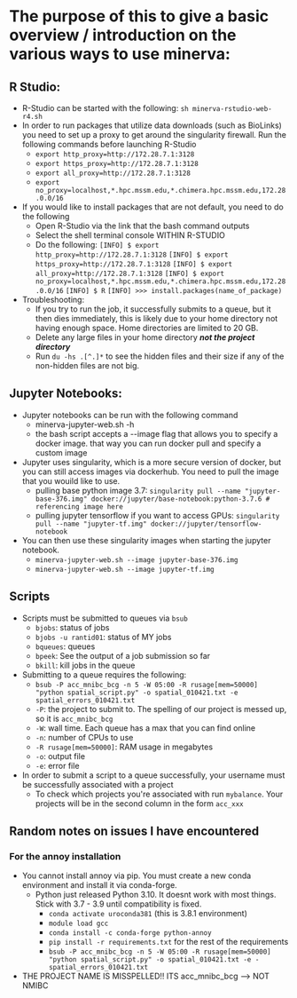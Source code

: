 # The purpose of this to give a basic overview / introduction on the various ways to use minerva:

## R Studio:
- R-Studio can be started with the following: `sh minerva-rstudio-web-r4.sh `
- In order to run packages that utilize data downloads (such as BioLinks) you need to set up a proxy to get around the singularity firewall. Run the following commands before launching R-Studio
  - `export http_proxy=http://172.28.7.1:3128`
  - `export https_proxy=http://172.28.7.1:3128`
  - `export all_proxy=http://172.28.7.1:3128`
  - `export no_proxy=localhost,*.hpc.mssm.edu,*.chimera.hpc.mssm.edu,172.28.0.0/16`
- If you would like to install packages that are not default, you need to do the following
  - Open R-Studio via the link that the bash command outputs 
  - Select the shell terminal console WITHIN R-STUDIO
  - Do the following: 
    `[INFO] $ export http_proxy=http://172.28.7.1:3128`
    `[INFO] $ export https_proxy=http://172.28.7.1:3128`
    `[INFO] $ export all_proxy=http://172.28.7.1:3128`
    `[INFO] $ export no_proxy=localhost,*.hpc.mssm.edu,*.chimera.hpc.mssm.edu,172.28.0.0/16`
    `[INFO] $ R`
    `[INFO] >>> install.packages(name_of_package)`
- Troubleshooting: 
  - If you try to run the job, it successfully submits to a queue, but it then dies immediately, this is likely due to your home directory not having enough space. Home directories are limited to 20 GB. 
  - Delete any large files in your home directory ***not the project directory***
  - Run `du -hs .[^.]*` to see the hidden files and their size if any of the non-hidden files are not big. 

## Jupyter Notebooks:
- Jupyter notebooks can be run with the following command
  - minerva-jupyter-web.sh -h 
  - the bash script accepts a --image flag that allows you to specify a docker image. that way you can run docker pull and specify a custom image
- Jupyter uses singularity, which is a more secure version of docker, but you can still access images via dockerhub. You need to pull the image that you wouild like to use. 
  - pulling base python image 3.7: `singularity pull --name "jupyter-base-376.img" docker://jupyter/base-notebook:python-3.7.6 # referencing image here`
  - pulling jupyter tensorflow if you want to access GPUs: `singularity pull --name "jupyter-tf.img" docker://jupyter/tensorflow-notebook`
- You can then use these singularity images when starting the jupyter notebook. 
  - `minerva-jupyter-web.sh --image jupyter-base-376.img`
  - `minerva-jupyter-web.sh --image jupyter-tf.img`

## Scripts
- Scripts must be submitted to queues via `bsub`
  - `bjobs`: status of jobs
  - `bjobs -u rantid01`: status of MY jobs
  - `bqueues`: queues    
  - `bpeek`: See the output of a job submission so far
  - `bkill`: kill jobs in the queue
- Submitting to a queue requires the following:
  - `bsub -P acc_mnibc_bcg -n 5 -W 05:00 -R rusage[mem=50000] "python spatial_script.py" -o spatial_010421.txt -e spatial_errors_010421.txt`
  - `-P`: the project to submit to. The spelling of our project is messed up, so it is `acc_mnibc_bcg`
  - `-W`: wall time. Each queue has a max that you can find online
  - `-n`: number of CPUs to use
  - `-R rusage[mem=50000]`: RAM usage in megabytes
  - `-o`: output file
  - `-e`: error file
- In order to submit a script to a queue successfully, your username must be successfully associated with a project
  - To check which projects you're associated with run `mybalance`. Your projects will be in the second column in the form `acc_xxx`

## Random notes on issues I have encountered
### For the annoy installation
- You cannot install annoy via pip. You must create a new conda environment and install it via conda-forge. 
  - Python just released Python 3.10. It doesnt work with most things. Stick with 3.7 - 3.9 until compatibility is fixed. 
    - `conda activate uroconda381` (this is 3.8.1 environment)
    - `module load gcc `
    - `conda install -c conda-forge python-annoy`
    - `pip install -r requirements.txt` for the rest of the requirements
    - `bsub -P acc_mnibc_bcg -n 5 -W 05:00 -R rusage[mem=50000] "python spatial_script.py" -o spatial_010421.txt -e - spatial_errors_010421.txt`
- THE PROJECT NAME IS MISSPELLED!! ITS acc_mnibc_bcg --> NOT NMIBC
